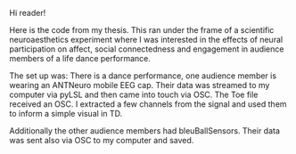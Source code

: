 Hi reader!

Here is the code from my thesis. This ran under the frame of a scientific neuroaesthetics experiment where I was interested in the effects of neural participation on affect, social connectedness and engagement in audience members of a life dance performance. 

The set up was: There is a dance performance, one audience member is wearing an ANTNeuro mobile EEG cap. Their data was streamed to my computer via pyLSL and then came into touch via OSC. 
The Toe file received an OSC. I extracted a few channels from the signal and used them to inform a simple visual in TD. 

Additionally the other audience members had bleuBallSensors. Their data was sent also via OSC to my computer and saved. 

